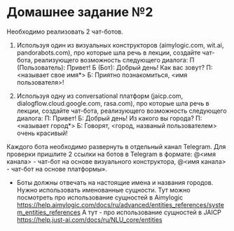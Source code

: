 # Домашнее задание №2

Необходимо реализовать 2 чат-ботов.
1) Используя один из визуальных конструкторов (aimylogic.com, wit.ai, pandorabots.com), про которые шла речь в лекции, создайте чат-бота, реализующего возможность следующего диалога:
П (Пользователь): Привет!
Б (Бот): Добрый день! Как вас зовут?
П: <называет свое имя*>
Б: Приятно познакомиться, <имя пользователя>!

2) Используя одну из conversational платформ (jaicp.com, dialogflow.cloud.google.com, rasa.com), про которые шла речь в лекции, создайте чат-бота, реализующего возможность следующего диалога:
П: Привет!
Б: Добрый день! Из какого вы города?
П: <называет город*>
Б: Говорят, <город, названый пользователем> очень красивый!

Каждого бота необходимо развернуть в отдельный канал Telegram.
Для проверки пришлите 2 ссылки на ботов в Telegram в формате:
@<имя канала> - чат-бот на основе визуального конструктора,
@<имя канала> - чат-бот на основе платформы».

* Боты должны отвечать на настоящие имена и названия городов. Нужно использовать именованные сущности. Тут можно посмотреть про использование сущностей в Aimylogic https://help.aimylogic.com/docs/ru/advanced/entities_references/system_entities_references А тут - про использование сущностей в JAICP https://help.just-ai.com/docs/ru/NLU_core/entities
